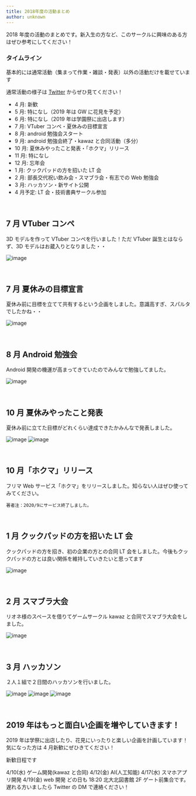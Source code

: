 ```yaml
---
title: 2018年度の活動まとめ
author: unknown
---
```


2018 年度の活動のまとめです。新入生の方など、このサークルに興味のある方はぜひ参考にしてください！

### タイムライン

基本的には通常活動（集まって作業・雑談・発表）以外の活動だけを載せています

通常活動の様子は [Twitter](https://twitter.com//huitgroup) からぜひ見てください！

- 4 月: 新歓
- 5 月: 特になし（2019 年は GW に花見を予定）
- 6 月: 特になし（2019 年は学園祭に出店します）
- 7 月: VTuber コンペ・夏休みの目標宣言
- 8 月: android 勉強会スタート
- 9 月: android 勉強会終了・kawaz と合同活動（多分）
- 10 月: 夏休みやったこと発表・「ホクマ」リリース
- 11 月: 特になし
- 12 月: 忘年会
- 1 月: クックパッドの方を招いた LT 会
- 2 月: 部長交代祝い飲み会・スマブラ会・有志での Web 勉強会
- 3 月: ハッカソン・新サイト公開
- 4 月予定: LT 会・技術書典サークル参加

<br/>

## 7 月 VTuber コンペ

3D モデルを作って VTuber コンペを行いました！ただ VTuber 誕生とはならず、3D モデルはお蔵入りとなりました・・

![image](/assets/2019/july-vtuber-comp.jpg)

<br/>

## 7 月 夏休みの目標宣言

夏休み前に目標を立てて共有するという企画をしました。意識高すぎ、スパルタでしたかね・・

![image](/assets/2019/july-summer-vacation.jpg)

<br/>

## 8 月 Android 勉強会

Android 開発の機運が高まってきていたのでみんなで勉強してました。

![image](/assets/2019/august-android-study.jpg)

<br/>

## 10 月 夏休みやったこと発表

夏休み前に立てた目標がどれくらい達成できたかみんなで発表しました。

![image](/assets/2019/summer-achievement.jpg)
![image](/assets/2019/summer-achievement2.jpg)

<br/>

## 10 月「ホクマ」リリース

フリマ Web サービス「ホクマ」をリリースしました。知らない人はぜひ使ってみてください。

`著者注：2020/9にサービス終了しました。`

<br/>

## 1 月 クックパッドの方を招いた LT 会

クックパッドの方を招き、初の企業の方との合同 LT 会をしました。今後もクックパッドの方とは良い関係を維持していきたいと思ってます

![image](/assets/2019/cookpad-lt.jpg)

<br/>

## 2 月 スマブラ大会

リオネ様のスペースを借りてゲームサークル kawaz と合同でスマブラ大会をしました。

![image](/assets/2019/sumabura.jpg)

<br/>

## 3 月 ハッカソン

２人１組で２日間のハッカソンを行いました。

![image](/assets/2019/2days-hackathon.jpg)
![image](/assets/2019/2days-hackathon2.jpg)
![image](/assets/2019/2days-hackathon3.jpg)

<br/>

## 2019 年はもっと面白い企画を増やしていきます！

2019 年は学祭に出店したり、花見にいったりと楽しい企画を計画しています！ 気になった方は 4 月新歓にぜひきてください！

新歓日程です

4/10(水) ゲーム開発(kawaz と合同)
4/12(金) AI(人工知能)
4/17(水) スマホアプリ開発
4/19(金) web 開発
どの日も 18:20 北大北図書館 2F ゲート前集合です。遅れる方いましたら Twitter の DM で連絡ください！
